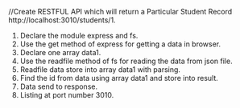 
//Create RESTFUL API which will return a Particular Student Record http://localhost:3010/students/1.

1. Declare the module express and fs.
2. Use the get method of express for getting a data in browser.
3. Declare one array data1.
4. Use the readfile method of fs for reading the data from json file.
5. Readfile data store into array data1 with parsing.
6. Find the id from data using array data1 and store into result.
7. Data send to response.
8. Listing at port number 3010.
